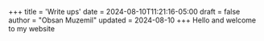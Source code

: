 +++
title = 'Write ups'
date = 2024-08-10T11:21:16-05:00
draft = false
author = "Obsan Muzemil"
updated = 2024-08-10
+++
Hello and welcome to my  website 
